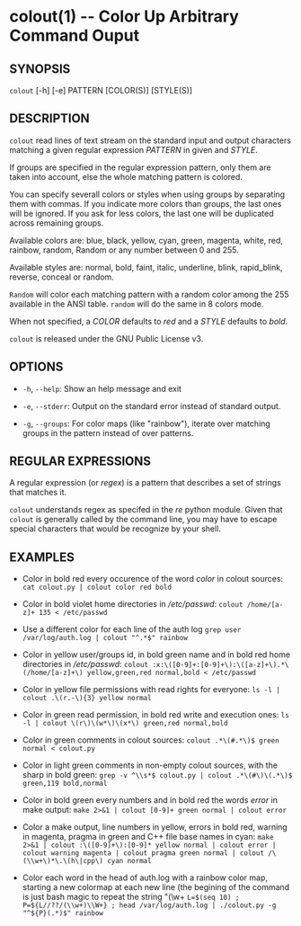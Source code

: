 colout(1) -- Color Up Arbitrary Command Ouput
=============================================

## SYNOPSIS

`colout` [-h] [-e] PATTERN [COLOR(S)] [STYLE(S)]


## DESCRIPTION

`colout` read lines of text stream on the standard input and output characters 
matching a given regular expression *PATTERN* in given <COLOR> and *STYLE*.

If groups are specified in the regular expression pattern, only them are taken
into account, else the whole matching pattern is colored.

You can specify severall colors or styles when using groups by separating them
with commas. If you indicate more colors than groups, the last ones will be ignored.
If you ask for less colors, the last one will be duplicated across remaining
groups.

Available colors are: blue, black, yellow, cyan, green, magenta, white, red,
rainbow, random, Random or any number between 0 and 255.

Available styles are: normal, bold, faint, italic, underline, blink,
rapid_blink, reverse, conceal or random.

`Random` will color each matching pattern with a random color among the 255
available in the ANSI table. `random` will do the same in 8 colors mode.

When not specified, a *COLOR* defaults to _red_ and a *STYLE* defaults to _bold_.

`colout` is released under the GNU Public License v3.

## OPTIONS

* `-h`, `--help`:
  Show an help message and exit

* `-e`, `--stderr`:
  Output on the standard error instead of standard output.

* `-g`, `--groups`:
  For color maps (like "rainbow"), iterate over matching groups in the pattern instead of over patterns.


## REGULAR EXPRESSIONS

A regular expression (or _regex_) is a pattern that describes a set of strings
that matches it. 

`colout` understands regex as specifed in the _re_ python module. Given that
`colout` is generally called by the command line, you may have to escape 
special characters that would be recognize by your shell.


## EXAMPLES

* Color in bold red every occurence of the word _color_ in colout sources:
  `cat colout.py | colout color red bold`

* Color in bold violet home directories in _/etc/passwd_:
  `colout /home/[a-z]+ 135 < /etc/passwd`

* Use a different color for each line of the auth log
  `grep user /var/log/auth.log | colout "^.*$" rainbow`

* Color in yellow user/groups id, in bold green name and in bold red home directories in _/etc/passwd_:
  `colout :x:\([0-9]+:[0-9]+\):\([a-z]+\).*\(/home/[a-z]+\) yellow,green,red normal,bold < /etc/passwd`

* Color in yellow file permissions with read rights for everyone:
  `ls -l | colout .\(r.-\){3} yellow normal`

* Color in green read permission, in bold red write and execution ones:
  `ls -l | colout \(r\)\(w*\)\(x*\) green,red normal,bold`

* Color in green comments in colout sources:
  `colout .*\(#.*\)$ green normal < colout.py`

* Color in light green comments in non-empty colout sources, with the sharp in bold green:
  `grep -v ^\\s*$ colout.py | colout .*\(#\)\(.*\)$ green,119 bold,normal`

* Color in bold green every numbers and in bold red the words _error_ in make output:
  `make 2>&1 | colout [0-9]+ green normal | colout error`

* Color a make output, line numbers in yellow, errors in bold red, warning in magenta, pragma in green and C++ file base names in cyan:
  `make 2>&1 | colout :\([0-9]+\):[0-9]* yellow normal | colout error | colout warning magenta | colout pragma green normal | colout /\(\\w+\)*\.\(h\|cpp\) cyan normal`

* Color each word in the head of auth.log with a rainbow color map, starting a new colormap at each new line (the
  begining of the command is just bash magic to repeat the string "(\w+
  `L=$(seq 10) ; P=${L//??/(\\w+)\\W+} ; head /var/log/auth.log | ./colout.py -g "^${P}(.*)$" rainbow`

